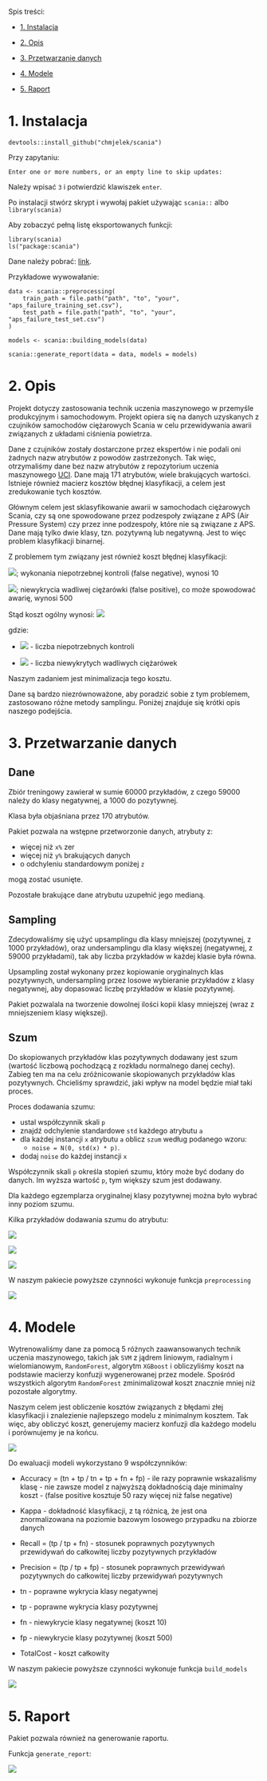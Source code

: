 Spis treści:

* [1. Instalacja](#instalacja)

* [2. Opis](#opis)

* [3. Przetwarzanie danych](#dane)

* [4. Modele](#modele)

* [5. Raport](#raport)

<h1 id="instalacja">1. Instalacja</h1>

```
devtools::install_github("chmjelek/scania")
```

Przy zapytaniu:
```
Enter one or more numbers, or an empty line to skip updates:
```

Należy wpisać `3` i potwierdzić klawiszek `enter`.

Po instalacji stwórz skrypt i wywołaj pakiet używając `scania::` albo `library(scania)`

Aby zobaczyć pełną listę eksportowanych funkcji:

```
library(scania)
ls("package:scania")
```

Dane należy pobrać: [link](https://archive.ics.uci.edu/ml/machine-learning-databases/00421/).

Przykładowe wywowałanie:

```
data <- scania::preprocessing(
    train_path = file.path("path", "to", "your", "aps_failure_training_set.csv"),
    test_path = file.path("path", "to", "your", "aps_failure_test_set.csv")
)

models <- scania::building_models(data)

scania::generate_report(data = data, models = models)
```

<h1 id="opis">2. Opis</h1>

Projekt dotyczy zastosowania technik uczenia maszynowego w przemyśle produkcyjnym i samochodowym. Projekt opiera się na danych uzyskanych z czujników samochodów ciężarowych Scania w celu przewidywania awarii związanych z układami ciśnienia powietrza.

Dane z czujników zostały dostarczone przez ekspertów i nie podali oni żadnych nazw atrybutów z powodów zastrzeżonych. Tak więc, otrzymaliśmy dane bez nazw atrybutów z repozytorium uczenia maszynowego [UCI](https://archive.ics.uci.edu/ml/datasets/APS+Failure+at+Scania+Trucks). Dane mają 171 atrybutów, wiele brakujących wartości. Istnieje również macierz kosztów błędnej klasyfikacji, a celem jest zredukowanie tych kosztów.

Głównym celem jest sklasyfikowanie awarii w samochodach ciężarowych Scania, czy są one spowodowane przez podzespoły związane z APS (Air Pressure System) czy przez inne podzespoły, które nie są związane z APS. Dane mają tylko dwie klasy, tzn. pozytywną lub negatywną. Jest to więc problem klasyfikacji binarnej.

Z problemem tym związany jest również koszt błędnej klasyfikacji:

<img src="https://latex.codecogs.com/svg.latex?\&space;koszt_{1}">; wykonania niepotrzebnej kontroli (false negative), wynosi 10

<img src="https://latex.codecogs.com/svg.latex?\&space;koszt_{2}">; niewykrycia wadliwej ciężarówki (false positive), co może spowodować awarię, wynosi 500  

Stąd koszt ogólny wynosi: <img src="https://latex.codecogs.com/svg.latex?\&space; koszt=n_{1}koszt_{1} \text{+} n_{2}koszt_{2}">

gdzie:

* <img src="https://latex.codecogs.com/svg.latex?\&space;n_{1}"> - liczba niepotrzebnych kontroli

* <img src="https://latex.codecogs.com/svg.latex?\&space;n_{2}"> - liczba niewykrytych wadliwych ciężarówek

Naszym zadaniem jest minimalizacja tego kosztu.

Dane są bardzo niezrównoważone, aby poradzić sobie z tym problemem, zastosowano różne metody samplingu. Poniżej znajduje się krótki opis naszego podejścia.

<h1 id="dane">3. Przetwarzanie danych</h1>

## Dane

Zbiór treningowy zawierał w sumie 60000 przykładów, z czego
59000 należy do klasy negatywnej, a 1000 do pozytywnej. 

Klasa była objaśniana przez 170 atrybutów.

Pakiet pozwala na wstępne przetworzonie danych, atrybuty z:

* więcej niż `x%` zer
* więcej niż `y%` brakujących danych
* o odchyleniu standardowym poniżej `z`

mogą zostać usunięte. 

Pozostałe brakujące dane atrybutu uzupełnić jego medianą.

## Sampling

Zdecydowaliśmy się użyć upsamplingu dla klasy mniejszej (pozytywnej, z 1000 przykładów), oraz undersamplingu dla klasy większej (negatywnej, z 59000 przykładami), tak aby liczba przykładów w każdej klasie była równa.

Upsampling został wykonany przez kopiowanie oryginalnych klas pozytywnych, undersampling przez losowe wybieranie przykładów z klasy negatywnej, aby dopasować liczbę przykładów w klasie pozytywnej.

Pakiet pozwalala na tworzenie dowolnej ilości kopii klasy mniejszej (wraz z mniejszeniem klasy większej).

## Szum

Do skopiowanych przykładów klas pozytywnych dodawany jest szum (wartość liczbową pochodzącą z rozkładu normalnego danej cechy). Zabieg ten ma na celu zróżnicowanie skopiowanych przykładów klas pozytywnych. Chcieliśmy sprawdzić, jaki wpływ na model będzie miał taki proces.

Proces dodawania szumu:

* ustal współczynnik skali `p`
* znajdź odchylenie standardowe `std` każdego atrybutu `a`
* dla każdej instancji `x` atrybutu `a` oblicz `szum` według podanego wzoru: 
    * `noise = N(0, std(x) * p)`.
* dodaj `noise` do każdej instancji `x`

Współczynnik skali `p` określa stopień szumu, który może być dodany do danych. Im wyższa wartość `p`, tym większy szum jest dodawany. 

Dla każdego egzemplarza oryginalnej klasy pozytywnej można było wybrać inny poziom szumu. 

Kilka przykładów dodawania szumu do atrybutu:

![](inst/img/aa_000.png)

![](inst/img/ac_000.png)

![](inst/img/be_000.png)

W naszym pakiecie powyższe czynności wykonuje funkcja `preprocessing`

![](inst/img/preprocessing.png)

<h1 id="modele">4. Modele</h1>

Wytrenowaliśmy dane za pomocą 5 różnych zaawansowanych technik uczenia maszynowego, takich jak `SVM` z jądrem liniowym, radialnym i wielomianowym, `RandomForest`, algorytm `XGBoost` i obliczyliśmy koszt na podstawie macierzy konfuzji wygenerowanej przez modele. Spośród wszystkich algorytm `RandomForest` zminimalizował koszt znacznie mniej niż pozostałe algorytmy.

Naszym celem jest obliczenie kosztów związanych z błędami złej klasyfikacji i znalezienie najlepszego modelu z minimalnym kosztem. Tak więc, aby obliczyć koszt, generujemy macierz konfuzji dla każdego modelu i porównujemy je na końcu.

![](inst/img/modele.png)

Do ewaluacji modeli wykorzystano 9 współczynników:

* Accuracy = (tn + tp / tn + tp + fn + fp) - ile razy poprawnie wskazaliśmy klasę - nie zawsze model z najwyższą dokładnością daje minimalny koszt - (false positive kosztuje 50 razy więcej niż false negative)

* Kappa - dokładność klasyfikacji, z tą różnicą, że jest ona znormalizowana na poziomie bazowym losowego przypadku na zbiorze danych

* Recall = (tp / tp + fn) - stosunek poprawnych pozytywnych przewidywań do całkowitej liczby pozytywnych przykładów

* Precision = (tp / tp + fp) - stosunek poprawnych przewidywań pozytywnych do całkowitej liczby przewidywań pozytywnych

* tn - poprawne wykrycia klasy negatywnej

* tp - poprawne wykrycia klasy pozytywnej

* fn - niewykrycie klasy negatywnej (koszt 10)

* fp - niewykrycie klasy pozytywnej (koszt 500)

* TotalCost - koszt całkowity

W naszym pakiecie powyższe czynności wykonuje funkcja `build_models`

![](inst/img/models.png)

<h1 id="raport">5. Raport</h1>

Pakiet pozwala również na generowanie raportu.

Funkcja `generate_report`:

![](inst/img/report.png)
